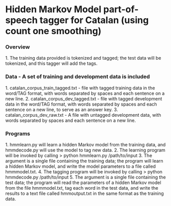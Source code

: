# Hidden Markov Model part-of-speech tagger for Catalan (using count one smoothing)
<h3>Overview</h3>
1. The training data provided is tokenized and tagged; the test data will be tokenized, and this tagger will add the tags.

<h3>Data - A set of training and development data is included</h3>
1. catalan_corpus_train_tagged.txt - file with tagged training data in the word/TAG format, with words separated by spaces and each sentence on a new line.
2. catalan_corpus_dev_tagged.txt - file with tagged development data in the word/TAG format, with words separated by spaces and each sentence on a new line, to serve as an answer key.	
3. catalan_corpus_dev_raw.txt - A file with untagged development data, with words separated by spaces and each sentence on a new line. 

<h3>Programs</h3>
1. hmmlearn.py will learn a hidden Markov model from the training data, and hmmdecode.py will use the model to tag new data.
2. The learning program will be invoked by calling > python hmmlearn.py /path/to/input
3. The argument is a single file containing the training data; the program will learn a hidden Markov model, and write the model parameters to a file called hmmmodel.txt. 
4. The tagging program will be invoked by calling > python hmmdecode.py /path/to/input
5. The argument is a single file containing the test data; the program will read the parameters of a hidden Markov model from the file hmmmodel.txt, tag each word in the test data, and write the results to a text file called hmmoutput.txt in the same format as the training data.
	